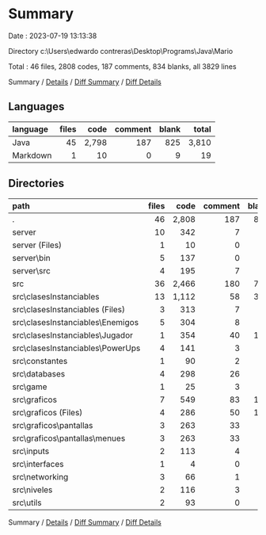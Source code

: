# Summary

Date : 2023-07-19 13:13:38

Directory c:\\Users\\edwardo contreras\\Desktop\\Programs\\Java\\Mario

Total : 46 files,  2808 codes, 187 comments, 834 blanks, all 3829 lines

Summary / [Details](details.md) / [Diff Summary](diff.md) / [Diff Details](diff-details.md)

## Languages
| language | files | code | comment | blank | total |
| :--- | ---: | ---: | ---: | ---: | ---: |
| Java | 45 | 2,798 | 187 | 825 | 3,810 |
| Markdown | 1 | 10 | 0 | 9 | 19 |

## Directories
| path | files | code | comment | blank | total |
| :--- | ---: | ---: | ---: | ---: | ---: |
| . | 46 | 2,808 | 187 | 834 | 3,829 |
| server | 10 | 342 | 7 | 49 | 398 |
| server (Files) | 1 | 10 | 0 | 9 | 19 |
| server\\bin | 5 | 137 | 0 | 0 | 137 |
| server\\src | 4 | 195 | 7 | 40 | 242 |
| src | 36 | 2,466 | 180 | 785 | 3,431 |
| src\\clasesInstanciables | 13 | 1,112 | 58 | 338 | 1,508 |
| src\\clasesInstanciables (Files) | 3 | 313 | 7 | 99 | 419 |
| src\\clasesInstanciables\\Enemigos | 5 | 304 | 8 | 87 | 399 |
| src\\clasesInstanciables\\Jugador | 1 | 354 | 40 | 106 | 500 |
| src\\clasesInstanciables\\PowerUps | 4 | 141 | 3 | 46 | 190 |
| src\\constantes | 1 | 90 | 2 | 22 | 114 |
| src\\databases | 4 | 298 | 26 | 83 | 407 |
| src\\game | 1 | 25 | 3 | 9 | 37 |
| src\\graficos | 7 | 549 | 83 | 184 | 816 |
| src\\graficos (Files) | 4 | 286 | 50 | 100 | 436 |
| src\\graficos\\pantallas | 3 | 263 | 33 | 84 | 380 |
| src\\graficos\\pantallas\\menues | 3 | 263 | 33 | 84 | 380 |
| src\\inputs | 2 | 113 | 4 | 44 | 161 |
| src\\interfaces | 1 | 4 | 0 | 4 | 8 |
| src\\networking | 3 | 66 | 1 | 23 | 90 |
| src\\niveles | 2 | 116 | 3 | 39 | 158 |
| src\\utils | 2 | 93 | 0 | 39 | 132 |

Summary / [Details](details.md) / [Diff Summary](diff.md) / [Diff Details](diff-details.md)